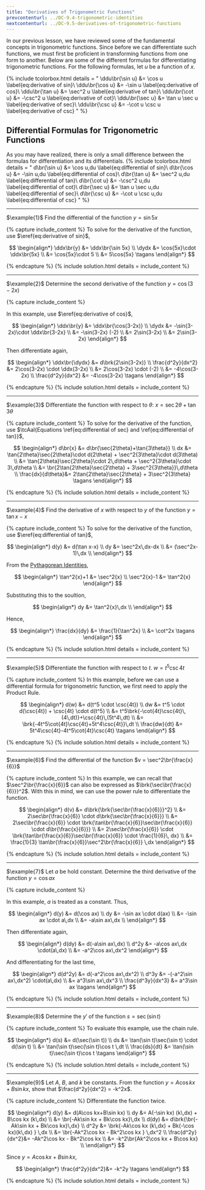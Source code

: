 ```yaml
---
title: "Derivatives of Trigonometric Functions"
prevcontenturl: ../DC-9.4-trigonometric-identities
nextcontenturl: ../DC-9.5-derivatives-of-trigonometric-functions
---
```





In our previous lesson, we have reviewed some of the fundamental concepts in trigonometric functions.
Since before we can differentiate such functions, we must first be proficient in transforming functions from one form to another. Below are some of the different formulas for differentiating trigonometric functions. For the following formulas, let $u$ be a function of $x$.

{% include tcolorbox.html
    details = "
	\ddu\br{\sin u} &= \cos u
		\label{eq:derivative of sin}\\
	\ddu\br{\cos u} &= -\sin u
		\label{eq:derivative of cos}\\
	\ddu\br{\tan u} &= \sec^2 u
		\label{eq:derivative of tan}\\
	\ddu\br{\cot u} &= -\csc^2 u
		\label{eq:derivative of cot}\\
	\ddu\br{\sec u} &= \tan u \sec u
		\label{eq:derivative of sec}\\
	\ddu\br{\csc u} &= -\cot u \csc u
		\label{eq:derivative of csc}
        "
%}





## Differential Formulas for Trigonometric Functions
As you may have realized, there is only a small difference between the formulas for differentiation and its differentials. 
{% include tcolorbox.html
    details = "
        d\br{\sin u} &= \cos u\,du 
            \label{eq:differential of sin}\\
        d\br{\cos u} &= -\sin u\,du
            \label{eq:differential of cos}\\
        d\br{\tan u} &= \sec^2 u\,du 
            \label{eq:differential of tan}\\
        d\br{\cot u} &= -\csc^2 u\,du 
            \label{eq:differential of cot}\\
        d\br{\sec u} &= \tan u \sec u\,du 
            \label{eq:differential of sec}\\
        d\br{\csc u} &= -\cot u \csc u\,du
            \label{eq:differential of csc}
    "
%}


---
$\example{1}$
Find the differential of the function $y = \sin 5x$

{% capture include_content %}
To solve for the derivative of the function, use $\eref{eq:derivative of sin}$,

$$
\begin{align*}
	\ddx\br{y} &= \ddx\br{\sin 5x} \\
	\dydx &= \cos{5x}\cdot \ddx\br{5x} \\
	&= \cos{5x}\cdot 5 \\
	&= 5\cos{5x}	\tagans
\end{align*}
$$

{% endcapture %}
{% include solution.html details = include_content %}







---
$\example{2}$
Determine the second derivative of the function
$y = \cos(3-2x)$

{% capture include_content %}
<!-- We can utilize differential formulas to differentiate functions and still get the same result as differentiating them.  -->
In this example, use $\eref{eq:derivative of cos}$,

$$
\begin{align*}
	\ddx\br{y} &= \ddx\br{\cos(3-2x)} \\
	\dydx &= -\sin(3-2x)\cdot \ddx\br{3-2x} \\
	&= -\sin(3-2x) (-2) \\
	&= 2\sin(3-2x) \\
	&= 2\sin(3-2x)
\end{align*}
$$

Then differentiate again,

$$
\begin{align*}
	\ddx\br{\dydx} &= d\brk{2\sin(3-2x)} \\
	\frac{d^2y}{dx^2} &= 2\cos(3-2x) \cdot \ddx(3-2x) \\
	&= 2\cos(3-2x) \cdot (-2) \\
	&= -4\cos(3-2x) \\
	\frac{d^2y}{dx^2} &= -4\cos(3-2x)		\tagans
\end{align*}
$$

{% endcapture %}
{% include solution.html details = include_content %}








---
$\example{3}$
Differentiate the function with respect to $\theta$: $x = \sec{2\theta}+\tan{3\theta}$

{% capture include_content %}
To solve for the derivative of the function, use $\tcAal{Equations \ref{eq:differential of sec} and \ref{eq:differential of tan}}$,

$$
\begin{align*}
	d\br{x} &= d\br{\sec{2\theta}+\tan{3\theta}} \\
	dx &= \tan{2\theta}\sec{2\theta}\cdot d(2\theta) + \sec^2{3\theta}\cdot d(3\theta) \\
	&= \tan{2\theta}\sec{2\theta}\cdot 2\,d\theta + \sec^2{3\theta}\cdot 3\,d\theta \\
	&= \br{2\tan{2\theta}\sec{2\theta} + 3\sec^2{3\theta}}\,d\theta \\
	\frac{dx}{d\theta}&= 2\tan{2\theta}\sec{2\theta} + 3\sec^2{3\theta}		\tagans
\end{align*}
$$

{% endcapture %}
{% include solution.html details = include_content %}








---
$\example{4}$
Find the derivative of $x$ with respect to $y$ of the function
$y = \tan x-x$

{% capture include_content %}
To solve for the derivative of the function, use $\eref{eq:differential of tan}$,

$$
\begin{align*}
	d(y) &= d(\tan x-x) \\
	dy &= \sec^2x\,dx-dx \\
	&= (\sec^2x-1)\,dx \\
\end{align*}
$$

From the [Pythagorean Identities](../DC-9.4-trigonometric-identities),

$$
\begin{align*}
	\tan^2{x}+1 &= \sec^2{x} \\
	\sec^2{x}-1 &= \tan^2{x}
\end{align*}
$$

Substituting this to the soultion,

$$
\begin{align*}
	dy &= \tan^2{x}\,dx \\
\end{align*}
$$

Hence,

$$
\begin{align*}
	\frac{dx}{dy} &= \frac{1}{\tan^2x} \\
	&= \cot^2x		\tagans
\end{align*}
$$

{% endcapture %}
{% include solution.html details = include_content %}









---
$\example{5}$
Differentiate the function with respect to $t$. $w = t^5\csc 4t$

{% capture include_content %}
In this example, before we can use a differential formula for trigonometric function, we first need to apply the Product Rule.

$$
\begin{align*}
	d(w) &= d(t^5 \cdot \csc{4t}) \\
	dw &= t^5 \cdot d(\csc{4t}) + \csc{4t} \cdot d(t^5) \\
	&= t^5\brk{-\cot{4t}\csc{4t}\,(4\,dt)}+\csc{4t}\,(5t^4\,dt) \\
	&= \brk{-4t^5\cot{4t}\csc{4t}+5t^4\csc{4t}}\,dt \\
	\frac{dw}{dt} &= 5t^4\csc{4t}-4t^5\cot{4t}\csc{4t}	\tagans
\end{align*}
$$

{% endcapture %}
{% include solution.html details = include_content %}







---
$\example{6}$
Find the differential of the function $v = \sec^2\br{\frac{x}{6}}$

{% capture include_content %}
In this example, we can recall that $\sec^2\br{\frac{x}{6}}$ can also be expressed as $\brk{\sec\br{\frac{x}{6}}}^2$. With this in mind, we can use the power rule to differentiate the function.

$$
\begin{align*}
	d(v) &= d\brk{\brk{\sec\br{\frac{x}{6}}}^2} \\
	&= 2\sec\br{\frac{x}{6}} \cdot d\brk{\sec\br{\frac{x}{6}}} \\
	&= 2\sec\br{\frac{x}{6}} \cdot \brk{\tan\br{\frac{x}{6}}\sec\br{\frac{x}{6}} \cdot d\br{\frac{x}{6}}} \\
	&= 2\sec\br{\frac{x}{6}} \cdot \brk{\tan\br{\frac{x}{6}}\sec\br{\frac{x}{6}} \cdot \frac{1}{6}\, dx} \\
	&= \frac{1}{3} \tan\br{\frac{x}{6}}\sec^2\br{\frac{x}{6}} \,dx
\end{align*}
$$

{% endcapture %}
{% include solution.html details = include_content %}








---
$\example{7}$
Let $a$ be hold constant. Determine the third derivative of the function $y = \cos ax$

{% capture include_content %}

In this example, $a$ is treated as a constant. Thus,

$$
\begin{align*}
	d(y) &= d(\cos ax) \\
	dy &= -\sin ax \cdot d(ax) \\
	&= -\sin ax \cdot a\,dx \\
	&= -a\sin ax\,dx \\
\end{align*}
$$

Then differentiate again,

$$
\begin{align*}
	d(dy) &= d(-a\sin ax\,dx) \\
	d^2y &= -a\cos ax\,dx \cdot(a\,dx) \\
	&= -a^2\cos ax\,dx^2
\end{align*}
$$

And differentiating for the last time,

$$
\begin{align*}
	d(d^2y) &= d(-a^2\cos ax\,dx^2) \\
	d^3y &= -(-a^2\sin ax\,dx^2) \cdot(a\,dx) \\
	&= a^3\sin ax\,dx^3 \\
	\frac{d^3y}{dx^3} &= a^3\sin ax		\tagans
\end{align*}
$$

{% endcapture %}
{% include solution.html details = include_content %}







---
$\example{8}$
Determine the $y'$ of the function $s = \sec(\sin t)$

{% capture include_content %}
To evaluate this example, use the chain rule.

$$
\begin{align*}
	d(s) &= d(\sec(\sin t)) \\
	ds &= \tan(\sin t)\sec(\sin t) \cdot d(\sin t) \\
	&= \tan(\sin t)\sec(\sin t)\cos t \,dt \\
	\frac{ds}{dt} &= \tan(\sin t)\sec(\sin t)\cos t		\tagans
\end{align*}
$$

{% endcapture %}
{% include solution.html details = include_content %}








---
$\example{9}$
Let $A$, $B$, and $k$ be constants. From the function $y = A\cos kx+B\sin kx$, show that $\frac{d^2y}{dx^2} = -k^2x$.

{% capture include_content %}
Differentiate the function twice.

$$
\begin{align*}
	d(y) &= d(A\cos kx+B\sin kx) \\
	dy &= A(-\sin kx) (k\,dx) + B\cos kx (k\,dx) \\
	&= \br{-Ak\sin kx + Bk\cos kx}\,dx \\
	d(dy) &= d\brk{\br{-Ak\sin kx + Bk\cos kx}\,dx} \\
	d^2y &= \brk{-Ak\cos kx (k\,dx) + Bk(-\cos kx)(k\,dx) } \,dx \\
	&= \br{-Ak^2\cos kx - Bk^2\cos kx } \,dx^2 \\
	\frac{d^2y}{dx^2}&= -Ak^2\cos kx - Bk^2\cos kx \\
	&= -k^2\br{Ak^2\cos kx + B\cos kx} \\
\end{align*}
$$

Since $y = A\cos kx+B\sin kx$,

$$
\begin{align*}
	\frac{d^2y}{dx^2}&= -k^2y		\tagans
\end{align*}
$$

{% endcapture %}
{% include solution.html details = include_content %}